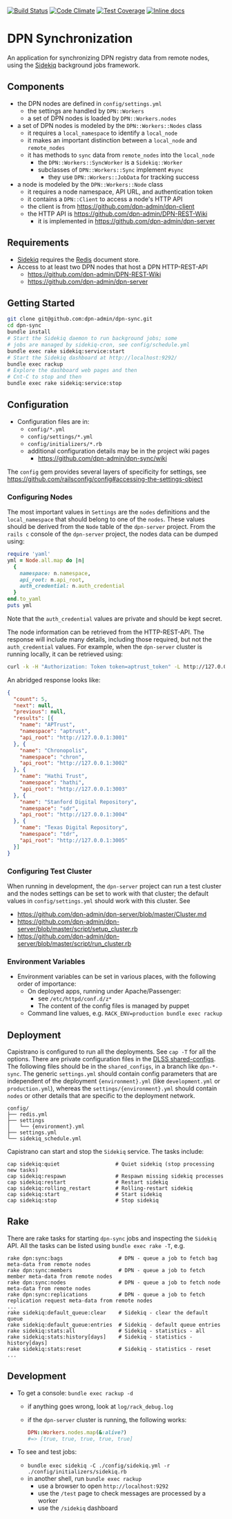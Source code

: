 
[![Build Status](https://travis-ci.org/dpn-admin/dpn-sync.svg?branch=master)](https://travis-ci.org/dpn-admin/dpn-sync) [![Code Climate](https://codeclimate.com/github/dpn-admin/dpn-sync/badges/gpa.svg)](https://codeclimate.com/github/dpn-admin/dpn-sync) [![Test Coverage](https://codeclimate.com/github/dpn-admin/dpn-sync/badges/coverage.svg)](https://codeclimate.com/github/dpn-admin/dpn-sync/coverage) [![Inline docs](http://inch-ci.org/github/dpn-admin/dpn-sync.svg?branch=master)](http://inch-ci.org/github/dpn-admin/dpn-sync)

# DPN Synchronization

An application for synchronizing DPN registry data from remote nodes, using the
[Sidekiq](https://github.com/mperham/sidekiq) background jobs framework.

## Components

- the DPN nodes are defined in `config/settings.yml`
  - the settings are handled by `DPN::Workers`
  - a set of DPN nodes is loaded by `DPN::Workers.nodes`
- a set of DPN nodes is modeled by the `DPN::Workers::Nodes` class
  - it requires a `local_namespace` to identify a `local_node`
  - it makes an important distinction between a `local_node` and `remote_nodes`
  - it has methods to `sync` data from `remote_nodes` into the `local_node`
    - the `DPN::Workers::SyncWorker` is a `Sidekiq::Worker`
    - subclasses of `DPN::Workers::Sync` implement `#sync`
      - they use `DPN::Workers::JobData` for tracking success
- a node is modeled by the `DPN::Workers::Node` class
  - it requires a node namespace, API URL, and authentication token
  - it contains a `DPN::Client` to access a node's HTTP API
  - the client is from https://github.com/dpn-admin/dpn-client
  - the HTTP API is https://github.com/dpn-admin/DPN-REST-Wiki
    - it is implemented in https://github.com/dpn-admin/dpn-server

## Requirements

- [Sidekiq](https://github.com/mperham/sidekiq) requires the [Redis](http://redis.io/) document store.
- Access to at least two DPN nodes that host a DPN HTTP-REST-API
  - https://github.com/dpn-admin/DPN-REST-Wiki
  - https://github.com/dpn-admin/dpn-server

## Getting Started

  ```sh
  git clone git@github.com:dpn-admin/dpn-sync.git
  cd dpn-sync
  bundle install
  # Start the Sidekiq daemon to run background jobs; some
  # jobs are managed by sidekiq-cron, see config/schedule.yml
  bundle exec rake sidekiq:service:start
  # Start the Sidekiq dashboard at http://localhost:9292/
  bundle exec rackup
  # Explore the dashboard web pages and then
  # Cnt-C to stop and then
  bundle exec rake sidekiq:service:stop
  ```

## Configuration

- Configuration files are in:
  - `config/*.yml`
  - `config/settings/*.yml`
  - `config/initializers/*.rb`
  - additional configuration details may be in the project wiki pages
    - https://github.com/dpn-admin/dpn-sync/wiki

The `config` gem provides several layers of specificity for settings, see
https://github.com/railsconfig/config#accessing-the-settings-object

### Configuring Nodes

The most important values in `Settings` are the `nodes` definitions and the
`local_namespace` that should belong to one of the `nodes`.  These values
should be derived from the `Node` table of the `dpn-server` project.
From the `rails c` console of the `dpn-server` project, the nodes data
can be dumped using:

```ruby
require 'yaml'
yml = Node.all.map do |n|
  {
    namespace: n.namespace,
    api_root: n.api_root,
    auth_credential: n.auth_credential
  }
end.to_yaml
puts yml
```

Note that the `auth_credential` values are private and should be kept secret.

The node information can be retrieved from the HTTP-REST-API.  The response
will include many details, including those required, but not the
`auth_credential` values. For example, when the `dpn-server` cluster
is running locally, it can be retrieved using:

```sh
curl -k -H "Authorization: Token token=aptrust_token" -L http://127.0.0.1:3001/api-v1/node/
```

An abridged response looks like:

```json
{
  "count": 5,
  "next": null,
  "previous": null,
  "results": [{
    "name": "APTrust",
    "namespace": "aptrust",
    "api_root": "http://127.0.0.1:3001"
  }, {
    "name": "Chronopolis",
    "namespace": "chron",
    "api_root": "http://127.0.0.1:3002"
  }, {
    "name": "Hathi Trust",
    "namespace": "hathi",
    "api_root": "http://127.0.0.1:3003"
  }, {
    "name": "Stanford Digital Repository",
    "namespace": "sdr",
    "api_root": "http://127.0.0.1:3004"
  }, {
    "name": "Texas Digital Repository",
    "namespace": "tdr",
    "api_root": "http://127.0.0.1:3005"
  }]
}
```

### Configuring Test Cluster

When running in development, the `dpn-server` project can run a test cluster and the nodes settings can be set to work with that cluster; the default values in `config/settings.yml` should work with this cluster.  See
- https://github.com/dpn-admin/dpn-server/blob/master/Cluster.md
- https://github.com/dpn-admin/dpn-server/blob/master/script/setup_cluster.rb
- https://github.com/dpn-admin/dpn-server/blob/master/script/run_cluster.rb

### Environment Variables

- Environment variables can be set in various places, with the following order
of importance:
  - On deployed apps, running under Apache/Passenger:
    - see `/etc/httpd/conf.d/z*`
    - The content of the config files is managed by puppet
  - Command line values, e.g. `RACK_ENV=production bundle exec rackup`

## Deployment

Capistrano is configured to run all the deployments.  See `cap -T` for all the options.  There are private configuration files in the [DLSS shared-configs](https://github.com/sul-dlss/shared_configs). The following files should be in the `shared_configs`, in a branch like `dpn-*-sync`.  The generic `settings.yml` should contain config parameters that are independent of the deployment `{environment}.yml` (like `development.yml` or `production.yml`), whereas the `settings/{environment}.yml` should contain `nodes` or other details that are specific to the deployment network.

```
config/
├── redis.yml
├── settings
│   └── {environment}.yml
├── settings.yml
└── sidekiq_schedule.yml
```

Capistrano can start and stop the `Sidekiq` service.  The tasks include:
```
cap sidekiq:quiet                  # Quiet sidekiq (stop processing new tasks)
cap sidekiq:respawn                # Respawn missing sidekiq processes
cap sidekiq:restart                # Restart sidekiq
cap sidekiq:rolling_restart        # Rolling-restart sidekiq
cap sidekiq:start                  # Start sidekiq
cap sidekiq:stop                   # Stop sidekiq
```

## Rake

There are rake tasks for starting `dpn-sync` jobs and inspecting the `Sidekiq` API.  All the tasks can be listed using `bundle exec rake -T`, e.g.
```
rake dpn:sync:bags                  # DPN - queue a job to fetch bag meta-data from remote nodes
rake dpn:sync:members               # DPN - queue a job to fetch member meta-data from remote nodes
rake dpn:sync:nodes                 # DPN - queue a job to fetch node meta-data from remote nodes
rake dpn:sync:replications          # DPN - queue a job to fetch replication request meta-data from remote nodes
...
rake sidekiq:default_queue:clear    # Sidekiq - clear the default queue
rake sidekiq:default_queue:entries  # Sidekiq - default queue entries
rake sidekiq:stats:all              # Sidekiq - statistics - all
rake sidekiq:stats:history[days]    # Sidekiq - statistics - history[days]
rake sidekiq:stats:reset            # Sidekiq - statistics - reset
...
```

## Development

- To get a console: `bundle exec rackup -d`
  - if anything goes wrong, look at `log/rack_debug.log`
  - if the `dpn-server` cluster is running, the following works:

    ```ruby
    DPN::Workers.nodes.map(&:alive?)
    #=> [true, true, true, true, true]
    ```

- To see and test jobs:
  - `bundle exec sidekiq -C ./config/sidekiq.yml -r ./config/initializers/sidekiq.rb`
  - in another shell, run `bundle exec rackup`
    - use a browser to open `http://localhost:9292`
    - use the `/test` page to check messages are processed by a worker
    - use the `/sidekiq` dashboard
